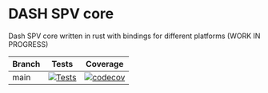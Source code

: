 # DASH SPV core
Dash SPV core written in rust with bindings for different platforms (WORK IN PROGRESS)

| Branch | Tests                                                                                                                                                                                                                                                                                                                                                                                                                                                                                                              | Coverage |
|--------|--------------------------------------------------------------------------------------------------------------------------------------------------------------------------------------------------------------------------------------------------------------------------------------------------------------------------------------------------------------------------------------------------------------------------------------------------------------------------------------------------------------------|------|
| main | [![Tests](https://github.com/dashpay/dash-shared-core/actions/workflows/apple-bindings.yml/badge.svg)](https://github.com/dashpay/dash-shared-core/actions/workflows/apple-bindings.yml) | [![codecov](https://codecov.io/gh/dashpay/dash-shared-core/branch/main/graph/badge.svg?token=6Z6A6FT5HV)](https://codecov.io/gh/dashpay/dash-shared-core) |
